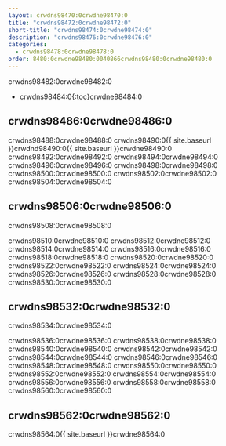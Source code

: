 ```yaml
---
layout: crwdns98470:0crwdne98470:0
title: "crwdns98472:0crwdne98472:0"
short-title: "crwdns98474:0crwdne98474:0"
description: "crwdns98476:0crwdne98476:0"
categories:
  - crwdns98478:0crwdne98478:0
order: 8480:0crwdne98480:0040866crwdns98480:0crwdne98480:0
---
```

crwdns98482:0crwdne98482:0

* crwdns98484:0{:toc}crwdne98484:0

## crwdns98486:0crwdne98486:0

crwdns98488:0crwdne98488:0 crwdns98490:0{{ site.baseurl }}crwdnd98490:0{{ site.baseurl }}crwdne98490:0 crwdns98492:0crwdne98492:0 crwdns98494:0crwdne98494:0 crwdns98496:0crwdne98496:0 crwdns98498:0crwdne98498:0 crwdns98500:0crwdne98500:0 crwdns98502:0crwdne98502:0 crwdns98504:0crwdne98504:0

## crwdns98506:0crwdne98506:0

crwdns98508:0crwdne98508:0

crwdns98510:0crwdne98510:0 crwdns98512:0crwdne98512:0 crwdns98514:0crwdne98514:0 crwdns98516:0crwdne98516:0 crwdns98518:0crwdne98518:0 crwdns98520:0crwdne98520:0 crwdns98522:0crwdne98522:0 crwdns98524:0crwdne98524:0 crwdns98526:0crwdne98526:0 crwdns98528:0crwdne98528:0 crwdns98530:0crwdne98530:0

## crwdns98532:0crwdne98532:0

crwdns98534:0crwdne98534:0

crwdns98536:0crwdne98536:0 crwdns98538:0crwdne98538:0 crwdns98540:0crwdne98540:0 crwdns98542:0crwdne98542:0 crwdns98544:0crwdne98544:0 crwdns98546:0crwdne98546:0 crwdns98548:0crwdne98548:0 crwdns98550:0crwdne98550:0 crwdns98552:0crwdne98552:0 crwdns98554:0crwdne98554:0 crwdns98556:0crwdne98556:0 crwdns98558:0crwdne98558:0 crwdns98560:0crwdne98560:0

## crwdns98562:0crwdne98562:0

crwdns98564:0{{ site.baseurl }}crwdne98564:0